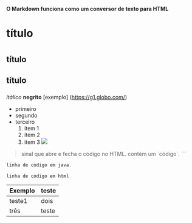 **O Markdown funciona como um conversor de texto para HTML**
# título <h1>
## título <h2>
## título <h3>
_itálico_
**negrito**
[exemplo]
(https://g1.globo.com/)
* primeiro
* segundo
* terceiro
  1. item 1
  2. item 2
  3. item 3
![](https://1000logos.net/wp-content/uploads/2020/08/Python-Logo.png)
>sinal que abre e fecha o código no HTML.
contém um ´código`.
´´´
~~~javascript
linha de código em java.
~~~
~~~html
linha de código em html
~~~
Exemplo | teste
--------|------
teste1  | dois
três    | teste

